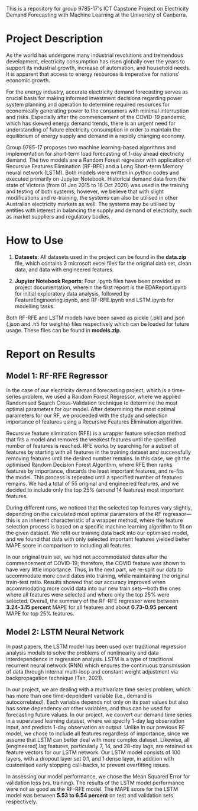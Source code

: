 This is a repository for group 9785-17's ICT Capstone Project on Electricity Demand Forecasting with Machine Learning at the University of Canberra. 

# Project Description
As the world has undergone many industrial revolutions and tremendous development, electricity consumption has risen globally over the years to support its industrial growth, increase of automation, and household needs. It is apparent that access to energy resources is imperative for nations’ economic growth. 

For the energy industry, accurate electricity demand forecasting serves as crucial basis for making informed investment decisions regarding power system planning and operation to determine required resources for economically generating power to the consumers with minimal interruption and risks. Especially after the commencement of the COVID-19 pandemic, which has skewed energy demand trends, there is an urgent need for understanding of future electricity consumption in order to maintain the equilibrium of energy supply and demand in a rapidly changing economy.

Group 9785-17 proposes two machine learning-based algorithms and implementation for short-term load forecasting of 1-day ahead electricity demand. The two models are a Random Forest regressor with application of Recursive Features Elimination (RF-RFE) and a Long Short-term Memory neural network (LSTM). Both models were written in python codes and executed primarily on Jupyter Notebook. Historical demand data from the state of Victoria (from 01 Jan 2015 to 16 Oct 2020) was used in the training and testing of both systems; however, we believe that with slight modifications and re-training, the systems can also be utilised in other Australian electricity markets as well.  The systems may be utilised by entities with interest in balancing the supply and demand of electricity, such as market suppliers and regulatory bodies. 

# How to Use
1. **Datasets**:
All datasets used in the project can be found in the **data.zip** file, which contains 3 microsoft excel files for the original data set, clean data, and data with engineered features. 

2. **Jupyter Notebook Reports**:
Four .ipynb files have been provided as project documentation, wherein the first report is the EDAReport.ipynb for initial exploratory data analysis, followed by FeatureEngineering.ipynb, and RF-RFE.ipynb and LSTM.ipynb for modelling tasks. 

Both RF-RFE and LSTM models have been saved as pickle (.pkl) and json (.json and .h5 for weights) files respectively which can be loaded for future usage. These files can be found in **models.zip**. 

# Report on Results
## Model 1: RF-RFE Regressor
In the case of our electricity demand forecasting project, which is a time-series problem, we used a Random Forest Regressor, where we applied Randomised Search Cross-Validation technique to determine the most optimal parameters for our model. After determining the most optimal parameters for our RF, we proceeded with the study and selection importance of features using a Recursive Features Elimination algorithm. 

Recursive feature elimination (RFE) is a wrapper feature selection method that fits a model and removes the weakest features until the specified number of features is reached. RFE works by searching for a subset of features by starting with all features in the training dataset and successfully removing features until the desired number remains. In this case, we git the optimised Random Decision Forest Algorithm, where RFE then ranks features by importance, discards the least important features, and re-fits the model. This process is repeated until a specified number of features remains. We had a total of 55 original and engineered features, and we decided to include only the top 25% (around 14 features) most important features. 

During different runs, we noticed that the selected top features vary slightly, depending on the calculated most optimal parameters of the RF regressor—this is an inherent characteristic of a wrapper method, where the feature selection process is based on a specific machine learning algorithm to fit on the given dataset. 
We refit our training data back into our optimised model, and we found that data with only selected important features yielded better MAPE score in comparison to including all features. 

In our original train set, we had not accommodated dates after the commencement of COVID-19; therefore, the COVID feature was shown to have very little importance. Thus, in the next part, we re-split our data to accommodate more covid dates into training, while maintaining the original train-test ratio. Results showed that our accuracy improved when accommodating more covid data into our new train sets—both the ones where all features were selected and where only the top 25% were selected. 
Overall, the summary of the RF-RFE regressor were between **3.24-3.15 percent** MAPE for all features and about **0.73-0.95 percent** MAPE for top 25% features.

## Model 2: LSTM Neural Network 
In past papers, the LSTM model has been used over traditional regression analysis models to solve the problems of nonlinearity and data interdependence in regression analysis. LSTM is a type of traditional recurrent neural network (RNN) which ensures the continuous transmission of data through internal multi-loop and constant weight adjustment via backpropagation technique (Tan, 2021). 

In our project, we are dealing with a multivariate time series problem, which has more than one time-dependent variable (i.e., demand is autocorrelated). Each variable depends not only on its past values but also has some dependency on other variables, and thus can be used for forecasting future values. In our project, we convert our demand time series in a supervised learning dataset, where we specify 1-day lag observation input, and predicts 1-day observation as output. Unlike in our previous RF model, we chose to include all features regardless of importance, since we assume that LSTM can better deal with more complex dataset. Likewise, all [engineered] lag features, particularly 7, 14, and 28-day lags, are retained as feature vectors for our LSTM network. Our LSTM model consists of 100 layers, with a dropout layer set 0.1, and 1 dense layer, in addition with customised early stopping call-backs, to prevent overfitting issues. 

In assessing our model performance, we chose the Mean Squared Error for validation loss (vs. training). The results of the LSTM model performance were not as good as the RF-RFE model. The MAPE score for the LSTM model was between **5.53 to 6.54 percent** on test and validation sets respectively. 
